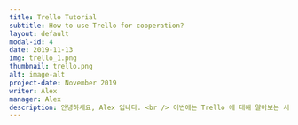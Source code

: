 ```yaml
---
title: Trello Tutorial
subtitle: How to use Trello for cooperation?
layout: default
modal-id: 4
date: 2019-11-13
img: trello_1.png
thumbnail: trello.png
alt: image-alt
project-date: November 2019
writer: Alex
manager: Alex
description: 안녕하세요, Alex 입니다. <br /> 이번에는 Trello 에 대해 알아보는 시간을 가질건데요, <br /> Trello는 프로젝트간의 적절한 조율을 위해 사용됩니다.<br /><br /> <img src="/img/portfolio/trello_2.PNG" width="90%"></img><br /><br />  다음은 제가 회사에서 일할 때 썼던 방식이고, 주간 업무 진행사항에 대해 이런식으로 진행중인지, 끝마쳤는지에 대해 <br /> 적었었습니다. 트렐로는 팀, 프로젝트 별로 많은 활용 방식이 있고, 프로젝트성향에 많이 영향을 받기 때문에<br /> 프로젝트마다 명세하는 것을 직접 보면서 배우는 것이 중요합니다.<br /> 좀더 자세한 설명은 링크를 통해 남깁니다.<br /> <a href =https://contentsfree.com/%ED%8A%B8%EB%A0%90%EB%A1%9C-%EC%82%AC%EC%9A%A9%EB%B2%95-%ED%99%9C%EC%9A%A9-%EA%B0%80%EC%9D%B4%EB%93%9C-%EC%B4%9D%EC%A0%95%EB%A6%AC/>트렐로 </a><br /> <br /> 잘 이해 하셨다면, <br /> https://trello.com/b/XcA3AcKc<br /> <br /> <br /> 다음은 팀의 초대 링크입니다. 화이팅입니다!<br /> 
---
```

